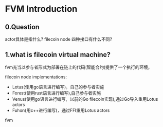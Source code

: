 # FVM Introduction

## 0.Question
actor具体是指什么?
filecoin node 四种接口有什么不同?

## 1.what is filecoin virtual machine?
fvm充当以参与者形式为部署在链上的代码(智能合约)提供了一个执行的环境，

filecoin node implementations:

+ Lotus(使用go语言进行编写)，自己的参与者实施
+ Forest(使用rust语言进行编写),自己参与者实施
+  Venus(使用go语言进行编写，以前的Go filecoin实现),通过Go导入重用Lotus actors
+  Fuhon(用c++进行编写)，通过FFI重用Lotus actors

fvm